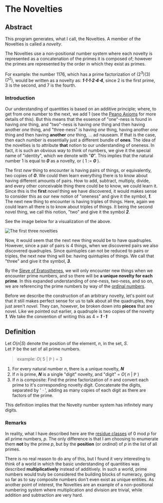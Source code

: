 # The Novelties

## Abstract

This program generates, what I call, the Novelties.  A member of the Novelties is called a *novelty*.

The Novelties use a non-positional number system where each novelty is represented as a concatenation of the primes it is composed of; however the primes are represented by the order in which they exist as primes.  

For example: the number $1176$, which has a prime factorization of $(2^3)(3)(7^2)$, would be written as a novelty as: ***1$\cdot$1$\cdot$1$\cdot$2$\cdot$4$\cdot$4***, since 2 is the first prime, 3 is the second, and 7 is the fourth.

### Introduction

Our understanding of quantities is based on an additive principle; where, to get from one number to the next, we add 1 (see the [Peano Axioms](https://youtu.be/3gBoP8jZ1Is?si=4pPOlf5IM-a0WDF2) for more details of this).  But this means that the essence of "one"-ness is found in having *one* thing, and "two"-ness is having *one* thing and then having another *one* thing, and "three-ness" is having *one* thing, having another *one* thing and then having **another** *one* thing, ... ad nauseam.  If that is the case, then each number is essentially just a different bundle of **ones**.  The idea of the novelties is to attribute **that** notion to our understanding of oneness.  In fact, it is such an obvious way to think of numbers, we give it the special name of "identity", which we denote with "***0***".  This implies that the natural number 1 is equal to ***0*** as a novelty, or \( 1 := ***0*** ).

The first *new* thing to encounter is having pairs of things, or equivalently, two copies of ***0***.  We could then learn everything there is to know about having different amounts of pairs.  How to add, subtract, multiply, divide, and every other conceivable thing there could be to know, we could learn it.  Since this is the **first** *novel* thing we have discovered, it would makes sense to consider this as our new notion of "oneness" and give it the symbol, ***1***.
The next new thing to encounter is having triples of things.  Here, again we could learn all there is to know about triples of things.  It being the second novel thing, we call this notion, "two" and give it the symbol ***2***.

See the image below for a visualization of the above.

![The first three novelties](/assets/images/first_three_novelties.png)

Now, it would seem that the next new thing would be to have quadruples. However, since a pair of pairs is 4 things, when we discovered pairs we also discovered quadruples. Since quintuples can not be reduced to pairs or triples, the next new thing will be: having quintuples of things. We call that "three" and give it the symbol, ***3***.

By the [Sieve of Eratosthenes](https://en.wikipedia.org/wiki/Sieve_of_Eratosthenes), we will only encounter new things when we encounter prime numbers, and so there will be **a unique novelty for each prime**.   In this expanded understanding of one-ness, two-ness, and so on, we are referencing the prime numbers by way of the [ordinal numbers](https://en.wikipedia.org/wiki/Ordinal_number).  

Before we describe the construction of an arbitrary novelty, let's point out that it still makes perfect sense for us to talk about all the quadruples, they just aren't *novel*.  They can, however, be broken down into **pieces** that are novel. Like we pointed out earlier, a quadruple is two copies of the novelty ***1***. We take the convention of writing this as 4 = ***1 $\cdot$  1***

## Definition

Let $O( n | S )$ denote the position of the element, $n$, in the set, $S$.  
Let $\mathbb{P}$ be the set of all prime numbers.  
> example: *O*( 5 | $\mathbb{P}$ ) = 3

1. For every natural number $n$, there is a unique novelty, ***N***
2. If $n$ is prime, ***N*** is a single "digit" novelty, and "digit" = *O*( $n$ | $\mathbb{P}$ )
3. If $n$ is composite: Find the prime factorization of $n$ and convert each prime to it's corresponding novelty digit. Concatenate the digits, separated by ' $\cdot$ ', adding as many copies of each digit as there are factors of the prime.

This definition implies that the Novelty number system has infinitely many digits.

### Remarks

In reality, what I have described here are the [residue classes](https://math.libretexts.org/Bookshelves/Combinatorics_and_Discrete_Mathematics/Elementary_Number_Theory_(Barrus_and_Clark)/01%3A_Chapters/1.21%3A_Residue_Classes_and_the_Integers_Modelo_m) of 0 mod *p* for all prime numbers, *p*.  The only difference is that I am choosing to enumerate them **not** by the prime *p*, but by the **position**  (or *ordinal*) of *p* in the list of all primes.

There is no real reason to do any of this, but I found it very interesting to think of a world in which the basic understanding of quantities was described **multiplicatively** instead of additively. In such a world, prime numbers would truly be considered the building blocks of numeracy, going so far as to say composite numbers don't even exist as unique entities. As another point of interest, the Novelties are an example of a non-positional numbering system where multiplication and division are trivial, while addition and subtraction are very hard.
  